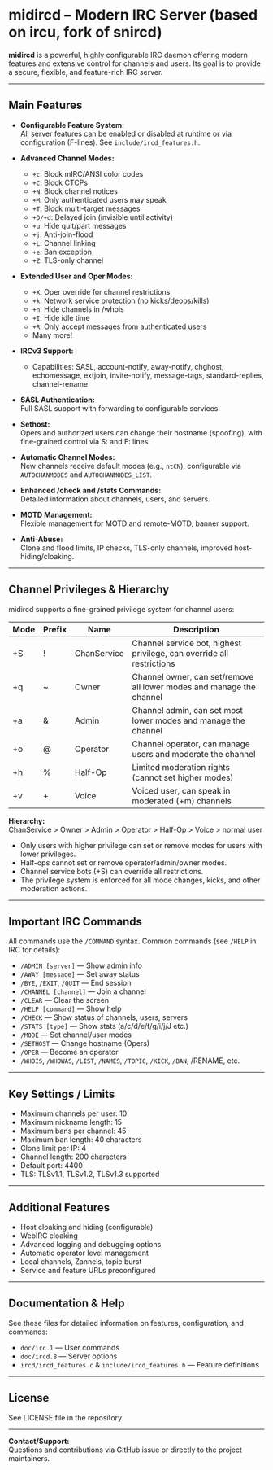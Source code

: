 # midircd – Modern IRC Server (based on ircu, fork of snircd)

**midircd** is a powerful, highly configurable IRC daemon offering modern features and extensive control for channels and users. Its goal is to provide a secure, flexible, and feature-rich IRC server.

---

## Main Features

- **Configurable Feature System:**  
  All server features can be enabled or disabled at runtime or via configuration (F-lines). See `include/ircd_features.h`.

- **Advanced Channel Modes:**  
  - `+c`: Block mIRC/ANSI color codes  
  - `+C`: Block CTCPs  
  - `+N`: Block channel notices  
  - `+M`: Only authenticated users may speak  
  - `+T`: Block multi-target messages  
  - `+D/+d`: Delayed join (invisible until activity)  
  - `+u`: Hide quit/part messages  
  - `+j`: Anti-join-flood  
  - `+L`: Channel linking  
  - `+e`: Ban exception  
  - `+Z`: TLS-only channel

- **Extended User and Oper Modes:**  
  - `+X`: Oper override for channel restrictions  
  - `+k`: Network service protection (no kicks/deops/kills)  
  - `+n`: Hide channels in /whois  
  - `+I`: Hide idle time  
  - `+R`: Only accept messages from authenticated users  
  - Many more!

- **IRCv3 Support:**  
  - Capabilities: SASL, account-notify, away-notify, chghost, echomessage, extjoin, invite-notify, message-tags, standard-replies, channel-rename

- **SASL Authentication:**  
  Full SASL support with forwarding to configurable services.

- **Sethost:**  
  Opers and authorized users can change their hostname (spoofing), with fine-grained control via S: and F: lines.

- **Automatic Channel Modes:**  
  New channels receive default modes (e.g., `ntCN`), configurable via `AUTOCHANMODES` and `AUTOCHANMODES_LIST`.

- **Enhanced /check and /stats Commands:**  
  Detailed information about channels, users, and servers.

- **MOTD Management:**  
  Flexible management for MOTD and remote-MOTD, banner support.

- **Anti-Abuse:**  
  Clone and flood limits, IP checks, TLS-only channels, improved host-hiding/cloaking.

---

## Channel Privileges & Hierarchy

midircd supports a fine-grained privilege system for channel users:

| Mode | Prefix | Name         | Description                                                             |
|------|--------|--------------|-------------------------------------------------------------------------|
| +S   | !      | ChanService  | Channel service bot, highest privilege, can override all restrictions   |
| +q   | ~      | Owner        | Channel owner, can set/remove all lower modes and manage the channel    |
| +a   | &      | Admin        | Channel admin, can set most lower modes and manage the channel          |
| +o   | @      | Operator     | Channel operator, can manage users and moderate the channel             |
| +h   | %      | Half-Op      | Limited moderation rights (cannot set higher modes)                     |
| +v   | +      | Voice        | Voiced user, can speak in moderated (+m) channels                      |

**Hierarchy:**  
ChanService > Owner > Admin > Operator > Half-Op > Voice > normal user

- Only users with higher privilege can set or remove modes for users with lower privileges.
- Half-ops cannot set or remove operator/admin/owner modes.
- Channel service bots (+S) can override all restrictions.
- The privilege system is enforced for all mode changes, kicks, and other moderation actions.

---

## Important IRC Commands

All commands use the `/COMMAND` syntax. Common commands (see `/HELP` in IRC for details):

- `/ADMIN [server]` — Show admin info
- `/AWAY [message]` — Set away status
- `/BYE`, `/EXIT`, `/QUIT` — End session
- `/CHANNEL [channel]` — Join a channel
- `/CLEAR` — Clear the screen
- `/HELP [command]` — Show help
- `/CHECK` — Show status of channels, users, servers
- `/STATS [type]` — Show stats (a/c/d/e/f/g/i/j/J etc.)
- `/MODE` — Set channel/user modes
- `/SETHOST` — Change hostname (Opers)
- `/OPER` — Become an operator
- `/WHOIS`, `/WHOWAS`, `/LIST`, `/NAMES`, `/TOPIC`, `/KICK`, `/BAN`, /RENAME, etc.

---

## Key Settings / Limits

- Maximum channels per user: 10
- Maximum nickname length: 15
- Maximum bans per channel: 45
- Maximum ban length: 40 characters
- Clone limit per IP: 4
- Channel length: 200 characters
- Default port: 4400
- TLS: TLSv1.1, TLSv1.2, TLSv1.3 supported

---

## Additional Features

- Host cloaking and hiding (configurable)
- WebIRC cloaking
- Advanced logging and debugging options
- Automatic operator level management
- Local channels, Zannels, topic burst
- Service and feature URLs preconfigured

---

## Documentation & Help

See these files for detailed information on features, configuration, and commands:  
- `doc/irc.1` — User commands  
- `doc/ircd.8` — Server options  
- `ircd/ircd_features.c` & `include/ircd_features.h` — Feature definitions

---

## License

See LICENSE file in the repository.

---

**Contact/Support:**  
Questions and contributions via GitHub issue or directly to the project maintainers.
